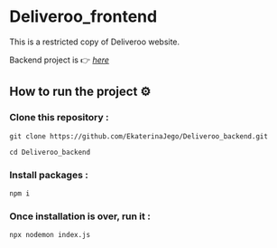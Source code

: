# Deliveroo_frontend 

This is a restricted copy of Deliveroo website.  

Backend project is 👉  [_here_](https://github.com/EkaterinaJego/Deliveroo_frontend)

## How to run the project ⚙️

### Clone this repository :

`git clone https://github.com/EkaterinaJego/Deliveroo_backend.git`

`cd Deliveroo_backend`

### Install packages  : 

`npm i`

### Once installation is over, run it : 

`npx nodemon index.js`
